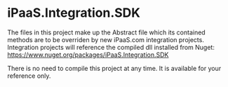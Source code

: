 # iPaaS.Integration.SDK
The files in this project make up the Abstract file which its contained methods are to be overriden by new iPaaS.com integration projects.
Integration projects will reference the compiled dll installed from Nuget: https://www.nuget.org/packages/iPaaS.Integration.SDK

There is no need to compile this project at any time.  It is available for your reference only. 
